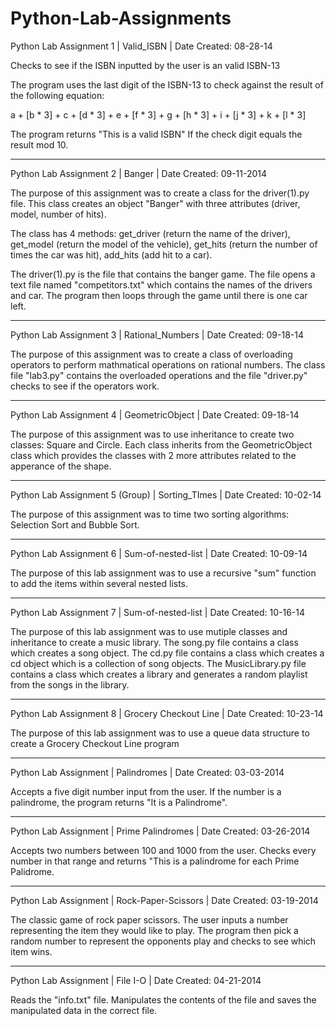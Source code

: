 # Python-Lab-Assignments

Python Lab Assignment 1 |
Valid_ISBN |
Date Created: 08-28-14

Checks to see if the ISBN inputted by the user is an valid ISBN-13

The program uses the last digit of the ISBN-13 to check against the result of the following equation:

a + [b * 3] + c + [d * 3] + e + [f * 3] + g + [h * 3] + i + [j * 3] + k + [l * 3]

The program returns "This is a valid ISBN" If the check digit equals the result mod 10.
_____________________________________________________________________________________________

Python Lab Assignment 2 |
Banger |
Date Created: 09-11-2014

The purpose of this assignment was to create a class for the driver(1).py file. This class creates an object "Banger" with three attributes (driver, model, number of hits).

The class has 4 methods: get_driver (return the name of the driver), get_model (return the model of the vehicle), get_hits (return the number of times the car was hit), add_hits (add hit to a car).

The driver(1).py is the file that contains the banger game. The file opens a text file named "competitors.txt" which contains the names of the drivers and car. The program then loops through the game until there is one car left.
_____________________________________________________________________________________________

Python Lab Assignment 3 |
Rational_Numbers |
Date Created: 09-18-14

The purpose of this assignment was to create a class of overloading operators to perform mathmatical operations on rational numbers. The class file "lab3.py" contains the overloaded operations and the file "driver.py" checks to see if the operators work.
_____________________________________________________________________________________________

Python Lab Assignment 4 |
GeometricObject |
Date Created: 09-18-14

The purpose of this assignment was to use inheritance to create two classes: Square and Circle. 
Each class inherits from the GeometricObject class which provides the classes with 2 more attributes related to the apperance of the shape.
_____________________________________________________________________________________________

Python Lab Assignment 5 (Group) |
Sorting_TImes |
Date Created: 10-02-14

The purpose of this assignment was to time two sorting algorithms: Selection Sort and Bubble Sort.
_____________________________________________________________________________________________

Python Lab Assignment 6 |
Sum-of-nested-list |
Date Created: 10-09-14

The purpose of this lab assignment was to use a recursive "sum" function to add the items within several nested lists.
_____________________________________________________________________________________________

Python Lab Assignment 7 |
Sum-of-nested-list | 
Date Created: 10-16-14 

The purpose of this lab assignment was to use mutiple classes and inheritance to create a music library. 
The song.py file contains a class which creates a song object. The cd.py file contains a class which creates a cd object which is a collection of song objects.
The MusicLibrary.py file contains a class which creates a library and generates a random playlist from the songs in the library.
_____________________________________________________________________________________________

Python Lab Assignment 8 |
Grocery Checkout Line |
Date Created: 10-23-14

The purpose of this lab assignment was to use a queue data structure to create a Grocery Checkout Line program
_____________________________________________________________________________________________

Python Lab Assignment |
Palindromes |
Date Created: 03-03-2014

Accepts a five digit number input from the user. If the number is a palindrome, the program returns "It is a Palindrome". 
_____________________________________________________________________________________________

Python Lab Assignment |
Prime Palindromes |
Date Created: 03-26-2014

Accepts two numbers between 100 and 1000 from the user. Checks every number in that range and returns "This is a palindrome for each Prime Palidrome.
_____________________________________________________________________________________________

Python Lab Assignment |
Rock-Paper-Scissors |
Date Created: 03-19-2014

The classic game of rock paper scissors. The user inputs a number representing the item they would like to play. The program then pick a random number to represent the opponents play and checks to see which item wins. 
_____________________________________________________________________________________________

Python Lab Assignment |
File I-O | 
Date Created: 04-21-2014 

Reads the "info.txt" file. Manipulates the contents of the file and saves the manipulated data in the correct file. 


